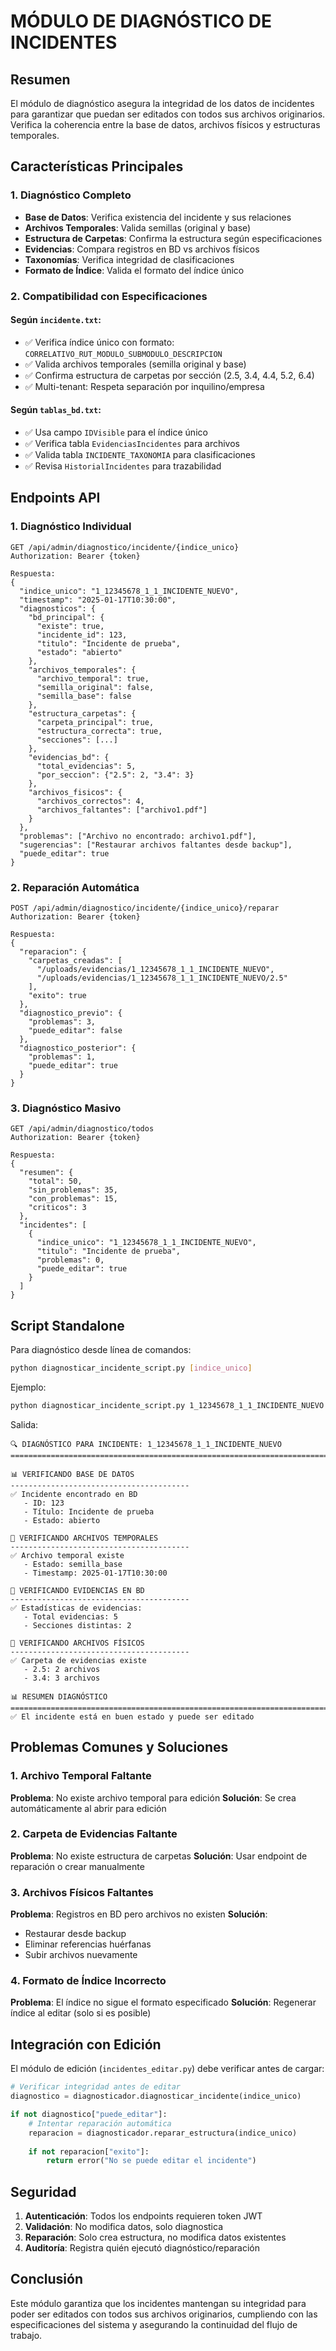 # MÓDULO DE DIAGNÓSTICO DE INCIDENTES

## Resumen

El módulo de diagnóstico asegura la integridad de los datos de incidentes para garantizar que puedan ser editados con todos sus archivos originarios. Verifica la coherencia entre la base de datos, archivos físicos y estructuras temporales.

## Características Principales

### 1. Diagnóstico Completo
- **Base de Datos**: Verifica existencia del incidente y sus relaciones
- **Archivos Temporales**: Valida semillas (original y base)
- **Estructura de Carpetas**: Confirma la estructura según especificaciones
- **Evidencias**: Compara registros en BD vs archivos físicos
- **Taxonomías**: Verifica integridad de clasificaciones
- **Formato de Índice**: Valida el formato del índice único

### 2. Compatibilidad con Especificaciones

#### Según `incidente.txt`:
- ✅ Verifica índice único con formato: `CORRELATIVO_RUT_MODULO_SUBMODULO_DESCRIPCION`
- ✅ Valida archivos temporales (semilla original y base)
- ✅ Confirma estructura de carpetas por sección (2.5, 3.4, 4.4, 5.2, 6.4)
- ✅ Multi-tenant: Respeta separación por inquilino/empresa

#### Según `tablas_bd.txt`:
- ✅ Usa campo `IDVisible` para el índice único
- ✅ Verifica tabla `EvidenciasIncidentes` para archivos
- ✅ Valida tabla `INCIDENTE_TAXONOMIA` para clasificaciones
- ✅ Revisa `HistorialIncidentes` para trazabilidad

## Endpoints API

### 1. Diagnóstico Individual
```
GET /api/admin/diagnostico/incidente/{indice_unico}
Authorization: Bearer {token}

Respuesta:
{
  "indice_unico": "1_12345678_1_1_INCIDENTE_NUEVO",
  "timestamp": "2025-01-17T10:30:00",
  "diagnosticos": {
    "bd_principal": {
      "existe": true,
      "incidente_id": 123,
      "titulo": "Incidente de prueba",
      "estado": "abierto"
    },
    "archivos_temporales": {
      "archivo_temporal": true,
      "semilla_original": false,
      "semilla_base": false
    },
    "estructura_carpetas": {
      "carpeta_principal": true,
      "estructura_correcta": true,
      "secciones": [...]
    },
    "evidencias_bd": {
      "total_evidencias": 5,
      "por_seccion": {"2.5": 2, "3.4": 3}
    },
    "archivos_fisicos": {
      "archivos_correctos": 4,
      "archivos_faltantes": ["archivo1.pdf"]
    }
  },
  "problemas": ["Archivo no encontrado: archivo1.pdf"],
  "sugerencias": ["Restaurar archivos faltantes desde backup"],
  "puede_editar": true
}
```

### 2. Reparación Automática
```
POST /api/admin/diagnostico/incidente/{indice_unico}/reparar
Authorization: Bearer {token}

Respuesta:
{
  "reparacion": {
    "carpetas_creadas": [
      "/uploads/evidencias/1_12345678_1_1_INCIDENTE_NUEVO",
      "/uploads/evidencias/1_12345678_1_1_INCIDENTE_NUEVO/2.5"
    ],
    "exito": true
  },
  "diagnostico_previo": {
    "problemas": 3,
    "puede_editar": false
  },
  "diagnostico_posterior": {
    "problemas": 1,
    "puede_editar": true
  }
}
```

### 3. Diagnóstico Masivo
```
GET /api/admin/diagnostico/todos
Authorization: Bearer {token}

Respuesta:
{
  "resumen": {
    "total": 50,
    "sin_problemas": 35,
    "con_problemas": 15,
    "criticos": 3
  },
  "incidentes": [
    {
      "indice_unico": "1_12345678_1_1_INCIDENTE_NUEVO",
      "titulo": "Incidente de prueba",
      "problemas": 0,
      "puede_editar": true
    }
  ]
}
```

## Script Standalone

Para diagnóstico desde línea de comandos:

```bash
python diagnosticar_incidente_script.py [indice_unico]
```

Ejemplo:
```bash
python diagnosticar_incidente_script.py 1_12345678_1_1_INCIDENTE_NUEVO
```

Salida:
```
🔍 DIAGNÓSTICO PARA INCIDENTE: 1_12345678_1_1_INCIDENTE_NUEVO
================================================================================

📊 VERIFICANDO BASE DE DATOS
----------------------------------------
✅ Incidente encontrado en BD
   - ID: 123
   - Título: Incidente de prueba
   - Estado: abierto

🌱 VERIFICANDO ARCHIVOS TEMPORALES
----------------------------------------
✅ Archivo temporal existe
   - Estado: semilla_base
   - Timestamp: 2025-01-17T10:30:00

📎 VERIFICANDO EVIDENCIAS EN BD
----------------------------------------
✅ Estadísticas de evidencias:
   - Total evidencias: 5
   - Secciones distintas: 2

📁 VERIFICANDO ARCHIVOS FÍSICOS
----------------------------------------
✅ Carpeta de evidencias existe
   - 2.5: 2 archivos
   - 3.4: 3 archivos

📊 RESUMEN DIAGNÓSTICO
================================================================================
✅ El incidente está en buen estado y puede ser editado
```

## Problemas Comunes y Soluciones

### 1. Archivo Temporal Faltante
**Problema**: No existe archivo temporal para edición
**Solución**: Se crea automáticamente al abrir para edición

### 2. Carpeta de Evidencias Faltante
**Problema**: No existe estructura de carpetas
**Solución**: Usar endpoint de reparación o crear manualmente

### 3. Archivos Físicos Faltantes
**Problema**: Registros en BD pero archivos no existen
**Solución**: 
- Restaurar desde backup
- Eliminar referencias huérfanas
- Subir archivos nuevamente

### 4. Formato de Índice Incorrecto
**Problema**: El índice no sigue el formato especificado
**Solución**: Regenerar índice al editar (solo si es posible)

## Integración con Edición

El módulo de edición (`incidentes_editar.py`) debe verificar antes de cargar:

```python
# Verificar integridad antes de editar
diagnostico = diagnosticador.diagnosticar_incidente(indice_unico)

if not diagnostico["puede_editar"]:
    # Intentar reparación automática
    reparacion = diagnosticador.reparar_estructura(indice_unico)
    
    if not reparacion["exito"]:
        return error("No se puede editar el incidente")
```

## Seguridad

1. **Autenticación**: Todos los endpoints requieren token JWT
2. **Validación**: No modifica datos, solo diagnostica
3. **Reparación**: Solo crea estructura, no modifica datos existentes
4. **Auditoría**: Registra quién ejecutó diagnóstico/reparación

## Conclusión

Este módulo garantiza que los incidentes mantengan su integridad para poder ser editados con todos sus archivos originarios, cumpliendo con las especificaciones del sistema y asegurando la continuidad del flujo de trabajo.